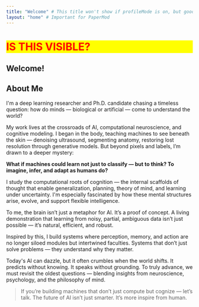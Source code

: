```yaml
---
title: "Welcome" # This title won't show if profileMode is on, but good for structure
layout: "home" # Important for PaperMod
---
```


<h1 style="color: red; background-color: yellow;">IS THIS VISIBLE?</h1>

## Welcome!

<div data-aos="fade-up" data-aos-delay="100">

## About Me

I'm a deep learning researcher and Ph.D. candidate chasing a timeless question: how do minds — biological or artificial — come to understand the world?

My work lives at the crossroads of AI, computational neuroscience, and cognitive modeling. I began in the body, teaching machines to see beneath the skin — denoising ultrasound, segmenting anatomy, restoring lost resolution through generative models. But beyond pixels and labels, I’m drawn to a deeper mystery:

**What if machines could learn not just to classify — but to think? To imagine, infer, and adapt as humans do?**

I study the computational roots of cognition — the internal scaffolds of thought that enable generalization, planning, theory of mind, and learning under uncertainty. I'm especially fascinated by how these mental structures arise, evolve, and support flexible intelligence.

To me, the brain isn’t just a metaphor for AI. It’s a proof of concept. A living demonstration that learning from noisy, partial, ambiguous data isn’t just possible — it’s natural, efficient, and robust.

Inspired by this, I build systems where perception, memory, and action are no longer siloed modules but intertwined faculties. Systems that don’t just solve problems — they understand why they matter.

Today's AI can dazzle, but it often crumbles when the world shifts. It predicts without knowing. It speaks without grounding. To truly advance, we must revisit the oldest questions — blending insights from neuroscience, psychology, and the philosophy of mind.

> If you’re building machines that don’t just compute but cognize — let’s talk.
> The future of AI isn’t just smarter. It’s more inspire from human.

</div>

